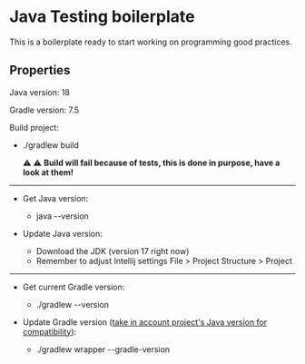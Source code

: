 # Java Testing boilerplate

This is a boilerplate ready to start working on programming good practices.

## Properties

Java version: 18

Gradle version: 7.5

Build project:
- ./gradlew build

  :warning: :warning: **Build will fail because of tests, this is done in purpose, have a look at them!**  

---

- Get Java version:
  - java --version

- Update Java version:
  - Download the JDK (version 17 right now)
  - Remember to adjust Intellij settings File > Project Structure > Project

---

- Get current Gradle version:
    - ./gradlew --version
    
- Update Gradle version ([take in account project's Java version for compatibility](https://docs.gradle.org/current/userguide/compatibility.html)):
    - ./gradlew wrapper --gradle-version <gradle-version>